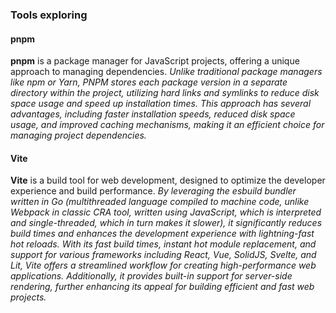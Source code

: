 ### Tools exploring

#### pnpm

**pnpm** is a package manager for JavaScript projects, offering a unique approach to managing dependencies.
_Unlike traditional package managers like npm or Yarn, PNPM stores each package version in a separate directory within the project, utilizing hard links and symlinks to reduce disk space usage and speed up installation times. This approach has several advantages, including faster installation speeds, reduced disk space usage, and improved caching mechanisms, making it an efficient choice for managing project dependencies._

#### Vite

**Vite** is a build tool for web development, designed to optimize the developer experience and build performance.
_By leveraging the esbuild bundler written in Go (multithreaded language compiled to machine code, unlike Webpack in classic CRA tool, written using JavaScript, which is interpreted and single-threaded, which in turn makes it slower), it significantly reduces build times and enhances the development experience with lightning-fast hot reloads. With its fast build times, instant hot module replacement, and support for various frameworks including React, Vue, SolidJS, Svelte, and Lit, Vite offers a streamlined workflow for creating high-performance web applications. Additionally, it provides built-in support for server-side rendering, further enhancing its appeal for building efficient and fast web projects._
